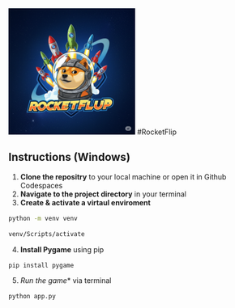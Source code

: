 <img src="./images/2.png" alt="RocketFlip Logo" width="250" height="250">
#RocketFlip

## Instructions (Windows)

1. **Clone the repositry** to your local machine or open it in Github Codespaces
2. **Navigate to the project directory** in your terminal
3. **Create & activate a virtaul enviroment**
```bash
python -m venv venv
```
```bash
venv/Scripts/activate
```


4.  **Install Pygame** using pip 
```bash
pip install pygame
```

5.   *Run the game** via terminal
```bash
python app.py
```
